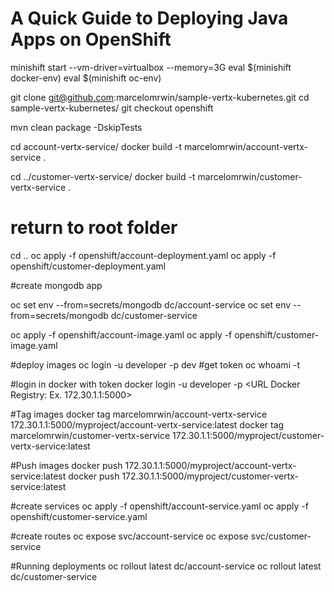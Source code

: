 # A Quick Guide to Deploying Java Apps on OpenShift

minishift start --vm-driver=virtualbox --memory=3G
eval $(minishift docker-env)
eval $(minishift oc-env)

git clone git@github.com:marcelomrwin/sample-vertx-kubernetes.git
cd sample-vertx-kubernetes/
git checkout openshift

mvn clean package -DskipTests

cd account-vertx-service/
docker build -t marcelomrwin/account-vertx-service .

cd ../customer-vertx-service/
docker build -t marcelomrwin/customer-vertx-service .

# return to root folder
cd ..
oc apply -f openshift/account-deployment.yaml
oc apply -f openshift/customer-deployment.yaml

#create mongodb app

oc set env --from=secrets/mongodb dc/account-service
oc set env --from=secrets/mongodb dc/customer-service

oc apply -f openshift/account-image.yaml
oc apply -f openshift/customer-image.yaml

#deploy images
oc login -u developer -p dev
#get token
oc whoami -t

#login in docker with token
docker login -u developer -p <token> <URL Docker Registry: Ex. 172.30.1.1:5000>

#Tag images
docker tag marcelomrwin/account-vertx-service 172.30.1.1:5000/myproject/account-vertx-service:latest
docker tag marcelomrwin/customer-vertx-service 172.30.1.1:5000/myproject/customer-vertx-service:latest

#Push images
docker push 172.30.1.1:5000/myproject/account-vertx-service:latest
docker push 172.30.1.1:5000/myproject/customer-vertx-service:latest

#create services
oc apply -f openshift/account-service.yaml
oc apply -f openshift/customer-service.yaml

#create routes
oc expose svc/account-service
oc expose svc/customer-service

#Running deployments
oc rollout latest dc/account-service
oc rollout latest dc/customer-service
